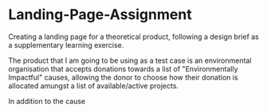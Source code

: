 # Landing-Page-Assignment
Creating a landing page for a theoretical product, following a design brief as a supplementary learning exercise.

The product that I am going to be using as a test case is an environmental organisation that accepts donations towards a list of "Environmentally Impactful" causes, allowing the donor to choose how their donation is allocated amungst a list of available/active projects.

In addition to the cause 
